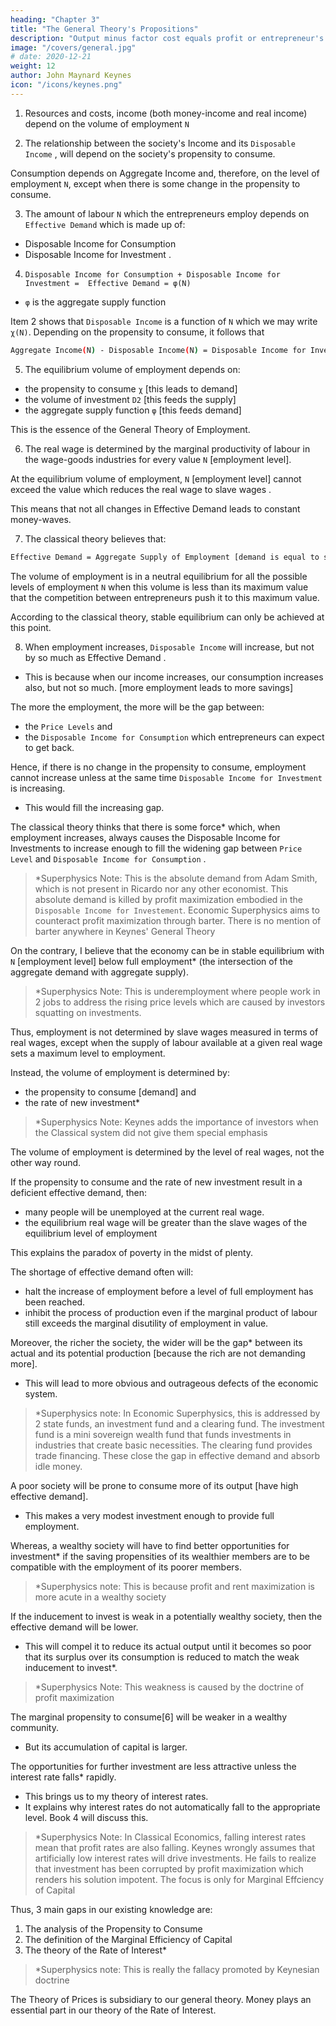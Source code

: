 ```yaml
---
heading: "Chapter 3"
title: "The General Theory's Propositions"
description: "Output minus factor cost equals profit or entrepreneur's income"
image: "/covers/general.jpg"
# date: 2020-12-21
weight: 12
author: John Maynard Keynes
icon: "/icons/keynes.png"
---
```




1. Resources and costs, income (both money-income and real income) depend on the volume of employment `N`

2. The relationship between the society's Income and its `Disposable Income` <!-- `D1` -->, will depend on the society's propensity to consume.

Consumption depends on Aggregate Income and, therefore, on the level of employment `N`, except when there is some change in the propensity to consume.

3. The amount of labour `N` which the entrepreneurs employ depends on `Effective Demand` <!-- demand as the sum `D` of --> which is made up of:
- Disposable Income for Consumption <!--  `D1` --> 
- Disposable Income for Investment <!-- `D2` -->.


4. `Disposable Income for Consumption + Disposable Income for Investment =  Effective Demand = φ(N)` <!-- `D1 + D2 = D = φ(N)` -->

- `φ` is the aggregate supply function

Item 2 shows that <!-- `D1` --> `Disposable Income` is a function of `N` which we may write `χ(N)`. Depending on the propensity to consume, it follows that <!-- `φ(N) - χ(N) = D2` -->

```bash
Aggregate Income(N) - Disposable Income(N) = Disposable Income for Investment
```
<!-- Aggregate Supply(N) - Disposable Income(N) = Disposable Income for Investment -->


5. The equilibrium volume of employment depends on:

- the propensity to consume `χ` [this leads to demand]
- the volume of investment `D2` [this feeds the supply]
- the aggregate supply function `φ` [this feeds demand]

This is the essence of the General Theory of Employment.

6. The real wage is determined by the marginal productivity of labour in the wage-goods industries for every value `N` [employment level]. 

At the equilibrium volume of employment, `N` [employment level] cannot exceed the value which reduces the real wage to slave wages <!-- the marginal disutility of labour -->.

This means that not all changes in Effective Demand leads to constant money-waves. <!-- are compatible with our temporary assumption that money-wages are constant. Thus, --> <!--  it will be essential to a full statement of  --> <!-- our theory dispenses with this assumption.  -->

7. The classical theory believes that: <!-- `D = φ(N)` --> 

```bash
Effective Demand = Aggregate Supply of Employment [demand is equal to supply]
```

The volume of employment is in a neutral equilibrium for all the possible levels of employment `N` when this volume is less than its maximum value that the competition between entrepreneurs push it to this maximum value.

According to the classical theory, stable equilibrium can only be achieved at this point. 

8. When employment increases, `Disposable Income` <!-- `D1` [resulting demand] --> will increase, but not by so much as Effective Demand <!-- D -->. 
- This is because when our income increases, our consumption increases also, but not so much. <!-- The key to our practical problem is to be found in this psychological law.  --> [more employment leads to more savings]

The more <!-- greater the volume of --> the employment, the more will be the gap between:
- the `Price Levels` <!-- `Aggregate Supply Price` --> <!-- (`Z`) --> <!-- of the corresponding output --> and 
- the `Disposable Income for Consumption` <!-- sum  (`D1`) [resulting demand] --> which entrepreneurs can expect to get back.<!--  out of the consumers' expenditure. --> 

Hence, if there is no change in the propensity to consume, employment cannot increase unless at the same time `Disposable Income for Investment` <!-- `D2` [investment] --> is increasing. 
- This would fill the increasing gap.<!--  between `Z` and `D1` [resulting demand]. -->  <!-- [savings must go to new investments which will stimulate demand]  -->

The classical theory thinks <!-- has special assumptions --> that there is some force* which, when employment increases, always causes the Disposable Income for Investments <!-- `D2` [investment] --> to increase enough to fill the widening gap between `Price Level` <!-- `Aggregate Supply Price` --> <!-- `Z` --> and `Disposable Income for Consumption` <!-- `D1` -->. 

> *Superphysics Note: This is the absolute demand from Adam Smith, which is not present in Ricardo nor any other economist. This absolute demand is killed by profit maximization embodied in the `Disposable Income for Investement`<!-- `D2` -->. Economic Superphysics aims to counteract profit maximization through barter. There is no mention of barter anywhere in Keynes' General Theory



On the contrary, I believe that the economy can be in stable equilibrium with `N` [employment level] below full employment* (the intersection of the aggregate demand with aggregate supply).

> *Superphysics Note: This is underemployment where people work in 2 jobs to address the rising price levels which are caused by investors squatting on investments. 


Thus, employment is not determined by slave wages <!-- the marginal disutility of labour --> measured in terms of real wages, except when the supply of labour available at a given real wage sets a maximum level to employment.

Instead, the volume of employment is determined by:
- the propensity to consume [demand] and
- the rate of new investment*

> *Superphysics Note: Keynes adds the importance of investors when the Classical system did not give them special emphasis



The volume of employment is determined by <!-- uniquely related to a given --> the level of real wages, not the other way round.

If the propensity to consume and the rate of new investment result in a deficient effective demand, then:
- many people will be unemployed at the current real wage. 
- the equilibrium real wage will be greater than the slave wages <!-- marginal disutility --> of the equilibrium level of employment

<!-- the actual level of employment will fall short of the supply of labour potentially available at the existing real wage, and -->

This explains the paradox of poverty in the midst of plenty. 

The shortage of effective demand often will:
- halt the increase of employment before a level of full employment has been reached.
- inhibit the process of production even if the marginal product of labour still exceeds the marginal disutility of employment in value. 

Moreover, the richer the society, the wider will be the gap* between its actual and its potential production [because the rich are not demanding more]. 
- This will lead to more obvious and outrageous defects of the economic system. 

> *Superphysics note: In Economic Superphysics, this is addressed by 2 state funds, an investment fund and a clearing fund. The investment fund is a mini sovereign wealth fund that funds investments in industries that create basic necessities. The clearing fund provides trade financing. These close the gap in effective demand and absorb idle money.


A poor society will be prone to consume more of its output [have high effective demand].
- This makes a very modest investment enough to provide full employment.

Whereas, a wealthy society will have to find better opportunities for investment* if the saving propensities of its wealthier members are to be compatible with the employment of its poorer members. 

> *Superphysics note: This is because profit and rent maximization is more acute in a wealthy society


If the inducement to invest is weak in a potentially wealthy society, then <!-- , in spite of its potential wealth, the working of the principle of --> the effective demand will be lower. 
- This will compel it to reduce its actual output until <!-- in spite of its potential wealth, --> it becomes so poor that its surplus over its consumption is reduced to match the weak inducement to invest*.


> *Superphysics Note: This weakness is caused by the doctrine of profit maximization


The marginal propensity to consume[6] will be weaker in a wealthy community. 
- But its accumulation of capital is larger. 

The opportunities for further investment are less attractive unless the interest rate falls* rapidly.
- This brings us to my theory of interest rates. 
- It explains why interest rates do not automatically fall to the appropriate level. Book 4 will discuss this. 

> *Superphysics Note: In Classical Economics, falling interest rates mean that profit rates are also falling. Keynes wrongly assumes that artificially low interest rates will drive investments. He fails to realize that investment has been corrupted by profit maximization which renders his solution impotent. The focus is only for Marginal Effciency of Capital 


Thus, 3 main gaps in our existing knowledge are:

1. The analysis of the Propensity to Consume
2. The definition of the Marginal Efficiency of Capital
3. The theory of the Rate of Interest*

> *Superphysics note: This is really the fallacy promoted by Keynesian doctrine


The Theory of Prices is subsidiary to our general theory. Money plays an essential part in our theory of the Rate of Interest. <!--  and we shall attempt to disentangle the peculiar characteristics of Money which distinguish it from other things.  -->
